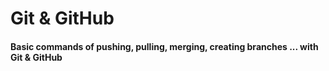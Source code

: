 # Git & GitHub

#### Basic commands of pushing, pulling, merging, creating branches ... with Git & GitHub
